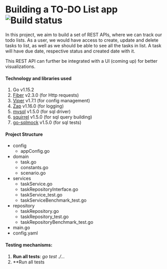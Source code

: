 # Building a TO-DO List app ![Build status](https://github.com/rRupeshRanjan/my-todo-app/actions/workflows/go.yml/badge.svg)

In this project, we aim to build a set of REST APIs, where we can track our todo lists. As a user, we would have access to create,
update and delete tasks to list, as well as we should be able to see all the tasks in list. A task will have due
date, respective status and created date with it.

This REST API can further be integrated with a UI (coming up) for better visualizations.

#### Technology and libraries used
1. Go v1.15.2
2. [Fiber](https://github.com/gofiber/fiber/v2) v2.3.0 (for Http requests)
3. [Viper](https://github.com/spf13/viper) v1.7.1 (for config management)
4. [Zap](https://go.uber.org/zap) v1.16.0 (for logging)
5. [mysql](https://github.com/go-sql-driver/mysql) v1.5.0 (for sql driver)
6. [squirrel](https://github.com/Masterminds/squirrel) v1.5.0 (for sql query building)
7. [go-sqlmock](https://github.com/DATA-DOG/go-sqlmock) v1.5.0 (for sql tests)

#### Project Structure
- config
    - appConfig.go
- domain
    - task.go
    - constants.go
    - scenario.go
- services
    - taskService.go
    - taskRepositoryInterface.go
    - taskService_test.go
    - taskServiceBenchmark_test.go
- repository
    - taskRepository.go
    - taskRepository_test.go
    - taskRepositoryBenchmark_test.go
- main.go
- config.yaml

#### Testing mechanisms:
1. **Run all tests**: _go test ./..._
2. **Run all tests
